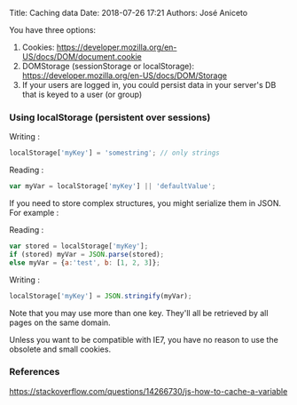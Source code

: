 Title: Caching data
Date: 2018-07-26 17:21 
Authors: José Aniceto


You have three options:

1. Cookies: https://developer.mozilla.org/en-US/docs/DOM/document.cookie
2. DOMStorage (sessionStorage or localStorage): https://developer.mozilla.org/en-US/docs/DOM/Storage
3. If your users are logged in, you could persist data in your server's DB that is keyed to a user (or group)


### Using localStorage (persistent over sessions)

Writing :
```javascript
localStorage['myKey'] = 'somestring'; // only strings
```

Reading :
```javascript
var myVar = localStorage['myKey'] || 'defaultValue';
```

If you need to store complex structures, you might serialize them in JSON. For example :

Reading :
```javascript
var stored = localStorage['myKey'];
if (stored) myVar = JSON.parse(stored);
else myVar = {a:'test', b: [1, 2, 3]};
```

Writing :
```javascript
localStorage['myKey'] = JSON.stringify(myVar);
```

Note that you may use more than one key. They'll all be retrieved by all pages on the same domain.

Unless you want to be compatible with IE7, you have no reason to use the obsolete and small cookies.


### References
https://stackoverflow.com/questions/14266730/js-how-to-cache-a-variable
